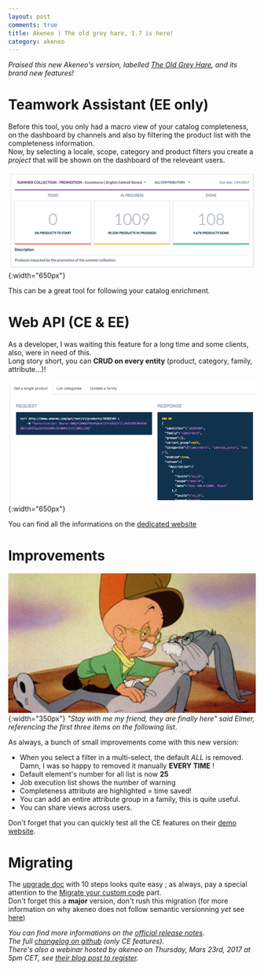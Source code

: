 ```yaml
---
layout: post
comments: true
title: Akeneo | The old grey hare, 1.7 is here!
category: akeneo
---
```


*Praised this new Akeneo's version, labelled [The Old Grey Hare](https://en.wikipedia.org/wiki/The_Old_Grey_Hare), and its brand new features!*

# Teamwork Assistant (EE only)

Before this tool, you only had a macro view of your catalog completeness, on the dashboard by channels and also by filtering the product list with the completeness information.  
Now, by selecting a locale, scope, category and product filters you create a *project* that will be shown on the dashboard of the releveant users.

![Akeneo 1.7 teamwork](/assets/posts/akeneo-1-7/teamwork.jpg){:width="650px"}

This can be a great tool for following your catalog enrichment.

# Web API (CE & EE)

As a developer, I was waiting this feature for a long time and some clients, also, were in need of this.  
Long story short, you can **CRUD on every entity** (product, category, family, attribute...)!

![Akeneo 1.7 api](/assets/posts/akeneo-1-7/api.png){:width="650px"}

You can find all the informations on the [dedicated website](https://api.akeneo.com/)

# Improvements

![Akeneo 1.7 api](/assets/posts/akeneo-1-7/the-old-gray-hare.jpg){:width="350px"}
*"Stay with me my friend, they are finally here" said Elmer, referencing the first three items on the following list*.

As always, a bunch of small improvements come with this new version:

* When you select a filter in a multi-select, the default *ALL* is removed. Damn, I was so happy to removed it manually **EVERY TIME** !
* Default element's number for all list is now **25**
* Job execution list shows the number of warning
* Completeness attribute are highlighted = time saved!
* You can add an entire attribute group in a family, this is quite useful.
* You can share views across users.

Don't forget that you can quickly test all the CE features on their [demo website](http://demo.akeneo.com/).

# Migrating

The [upgrade doc](https://github.com/akeneo/pim-community-dev/blob/master/UPGRADE-1.7.md) with 10 steps looks quite easy ; as always, pay a special attention to the [Migrate your custom code](https://github.com/akeneo/pim-community-dev/blob/master/UPGRADE-1.7.md#migrate-your-custom-code) part.  
Don't forget this a **major** version, don't rush this migration (for more information on why akeneo does not follow semantic versionning *yet* see [here](https://github.com/akeneo/pim-community-dev/issues/3261))  



*You can find more informations on the [official release notes](https://www.akeneo.com/wp-content/uploads/2017/03/Akeneo-Release-Notes-1.7-EN.pdf)*.  
*The full [changelog on github](https://github.com/akeneo/pim-community-dev/blob/1.7/CHANGELOG-1.7.md) (only CE features).*  
*There's also a webinar hosted by akeneo on Thursday, Mars 23rd, 2017 at 5pm CET, see [their blog post to register](https://www.akeneo.com/fr/blog/release-akeneo-pim-1-7/).*  
